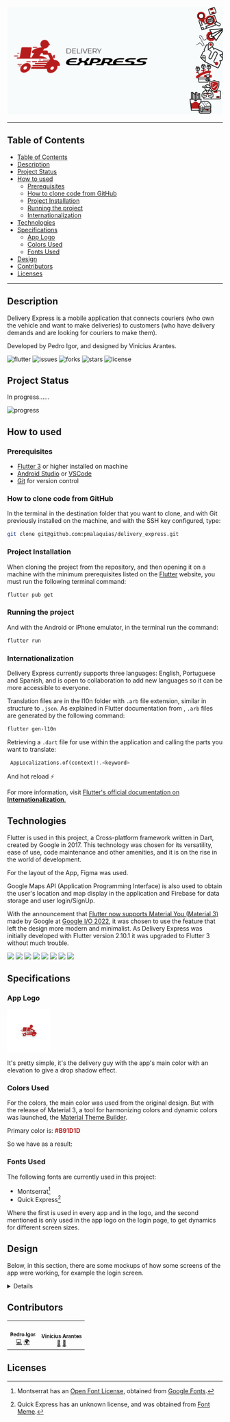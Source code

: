 ![banner](/lib/ui/assets/images/png/BannerDeliveryExpress.png)
<!-- # Delivery Express -->
---

## Table of Contents

- [Table of Contents](#table-of-contents)
- [Description](#description)
- [Project Status](#project-status)
- [How to used](#how-to-used)
  - [Prerequisites](#prerequisites)
  - [How to clone code from GitHub](#how-to-clone-code-from-github)
  - [Project Installation](#project-installation)
  - [Running the project](#running-the-project)
  - [Internationalization](#internationalization)
- [Technologies](#technologies)
- [Specifications](#specifications)
  - [App Logo](#app-logo)
  - [Colors Used](#colors-used)
  - [Fonts Used](#fonts-used)
- [Design](#design)
- [Contributors](#contributors)
- [Licenses](#licenses)

---

## Description

Delivery Express is a mobile application that connects couriers (who own the vehicle and want to make deliveries) to customers (who have delivery demands and are looking for couriers to make them).

Developed by Pedro Igor, and designed by Vinicius Arantes.

![flutter](https://img.shields.io/badge/Flutter-3.0.3-005598?style=for-the-badge&logo=flutter)
![issues](https://img.shields.io/github/issues/pmalaquias/delivery_express?style=for-the-badge)
![forks](https://img.shields.io/github/forks/pmalaquias/delivery_express?style=for-the-badge)
![stars](https://img.shields.io/github/stars/pmalaquias/delivery_express?style=for-the-badge)
![license](https://img.shields.io/github/license/pmalaquias/delivery_express?style=for-the-badge)

## Project Status

In progress……

![progress](https://www.animatedimages.org/data/media/1635/animated-walking-image-0052.gif)

## How to used

### Prerequisites

* [Flutter 3](https://docs.flutter.dev/get-started/install) or higher installed on machine
* [Android Studio](https://developer.android.com/studio) or [VSCode](https://code.visualstudio.com/)
* [Git](https://git-scm.com/) for version control

### How to clone code from GitHub

In the terminal in the destination folder that you want to clone, and with Git previously installed on the machine, and with the SSH key configured, type:

``` bash
git clone git@github.com:pmalaquias/delivery_express.git
```

### Project Installation

When cloning the project from the repository, and then opening it on a machine with the minimum prerequisites listed on the [Flutter](https://flutter.dev/) website, you must run the following terminal command:

```` bash
flutter pub get
````

### Running the project

And with the Android or iPhone emulator, in the terminal run the command:

```` bash
flutter run
````

### Internationalization

Delivery Express currently supports three languages: English, Portuguese and Spanish, and is open to collaboration to add new languages so it can be more accessible to everyone.

Translation files are in the l10n folder with `.arb` file extension, similar in structure to `.json`. As explained in Flutter documentation from , `.arb`  files are generated by the following command:

```` bash
flutter gen-l10n
````

Retrieving a `.dart` file for use within the application and calling the parts you want to translate:

```` dart
 AppLocalizations.of(context)!.<keyword>
````

And hot reload ⚡

For more information, visit [Flutter's official documentation on __Internationalization__.](https://docs.flutter.dev/development/accessibility-and-localization/internationalization)

## Technologies

Flutter is used in this project, a Cross-platform framework written in Dart, created by Google in 2017. This technology was chosen for its versatility, ease of use, code maintenance and other amenities, and it is on the rise in the world of development.

For the layout of the App, Figma was used.

Google Maps API (Application Programming Interface) is also used to obtain the user's location and map display in the application and Firebase for data storage and user login/SignUp.

With the announcement that [Flutter now supports Material You (Material 3)](https://medium.com/flutter/whats-new-in-flutter-3-8c74a5bc32d0) made by Google at [Google I/O 2022](https://io.google/2022/intl/pt/), it was chosen to use the feature that left the design more modern and minimalist.
As Delivery Express was initially developed with Flutter version 2.10.1 it was upgraded to Flutter 3 without much trouble.

<img src="https://cdn.jsdelivr.net/gh/devicons/devicon/icons/flutter/flutter-original.svg" width=50 /> <img src="https://cdn.jsdelivr.net/gh/devicons/devicon/icons/dart/dart-original.svg" width=50 /> <img src="https://cdn.jsdelivr.net/gh/devicons/devicon/icons/figma/figma-original.svg" width=50 /> <img src="https://cdn.jsdelivr.net/gh/devicons/devicon/icons/firebase/firebase-plain-wordmark.svg" width=50 />
<img src="https://upload.wikimedia.org/wikipedia/commons/c/c7/Google_Material_Design_Logo.svg" width=50 /> <img src="https://cdn.jsdelivr.net/gh/devicons/devicon/icons/androidstudio/androidstudio-original.svg" width=50/> <img src="https://cdn.jsdelivr.net/gh/devicons/devicon/icons/vscode/vscode-original.svg" width=50 /> <img src="https://cdn.jsdelivr.net/gh/devicons/devicon/icons/git/git-plain-wordmark.svg" width=50/>

## Specifications

### App Logo

<img src="./assets/iicon.png" width=100/>

It's pretty simple, it's the delivery guy with the app's main color with an elevation to give a drop shadow effect.

### Colors Used

For the colors, the main color was used from the original design. But with the release of Material 3, a tool for harmonizing colors and dynamic colors was launched, the [Material Theme Builder](https://material-foundation.github.io/material-theme-builder/#/custom).

Primary color is: <span style="color:#B91D1D">__#B91D1D__ </span>

So we have as a result:

### Fonts Used

The following fonts are currently used in this project:

* Montserrat[^1]
* Quick Express[^2]

Where the first is used in every app and in the logo, and the second mentioned is only used in the app logo on the login page, to get dynamics for different screen sizes.

[^1]: Montserrat has an [Open Font License](https://scripts.sil.org/cms/scripts/page.php?site_id=nrsi&id=OFL), obtained from [Google Fonts](https://fonts.google.com/specimen/Montserrat).
[^2]: Quick Express has an unknown license, and was obtained from [Font Meme](https://fontmeme.com/fonts/quick-express-font/).

## Design

Below, in this section, there are some mockups of how some screens of the app were working, for example the login screen.

<details></summary>
  <figure align="center">
    <img src="assets/mockup/Pixel%204%20XL_LOGIN.svg" width=200 />
    <figcaption>Login</figcaption>
  </figure>
  <figure align="center">
    <img src="assets/mockup/Pixel%204%20XL_vehicleData.svg" width=200 />
    <figcaption>Vehicle Data</figcaption>
  </figure>
  <figure align="center">
    <img src="assets/mockup/Pixel%204%20XL_deliveryData.svg" width=200 />
    <figcaption>Vehicle Data</figcaption>
  </figure>
  <figure align="center">
    <img src="assets/mockup/bankDataClient.gif" width=200 />
    <figcaption>Data for Receipt - Client</figcaption>
  </figure> 
</details>

## Contributors
<!-- ALL-CONTRIBUTORS-LIST:START - Do not remove or modify this section -->
<!-- prettier-ignore-start -->
<!-- markdownlint-disable -->
<table>
  <tr>
    <td align="center"><a href="https://github.com/pmalaquias"><img src="https://avatars.githubusercontent.com/u/40576393?v=4?s=100" width="100px;" alt=""/><br /><sub><b>Pedro Igor</b></sub></a><br /><a href="https://github.com/pmalaquias/delivery_express/commits?author=pmalaquias" title="Code">💻</a> <a href="#translation-pmalaquias" title="Translation">🌍</a></td>
    <td align="center"><a href="https://github.com/viniciusrnt"><img src="https://avatars.githubusercontent.com/u/28420813?v=4?s=100" width="100px;" alt=""/><br /><sub><b>Vinicius Arantes</b></sub></a><br /><a href="#design-viniciusrnt" title="Design">🎨</a> <a href="#ideas-viniciusrnt" title="Ideas, Planning, & Feedback">🤔</a></td>
  </tr>
</table>

<!-- markdownlint-restore -->
<!-- prettier-ignore-end -->

<!-- ALL-CONTRIBUTORS-LIST:END -->

## Licenses
